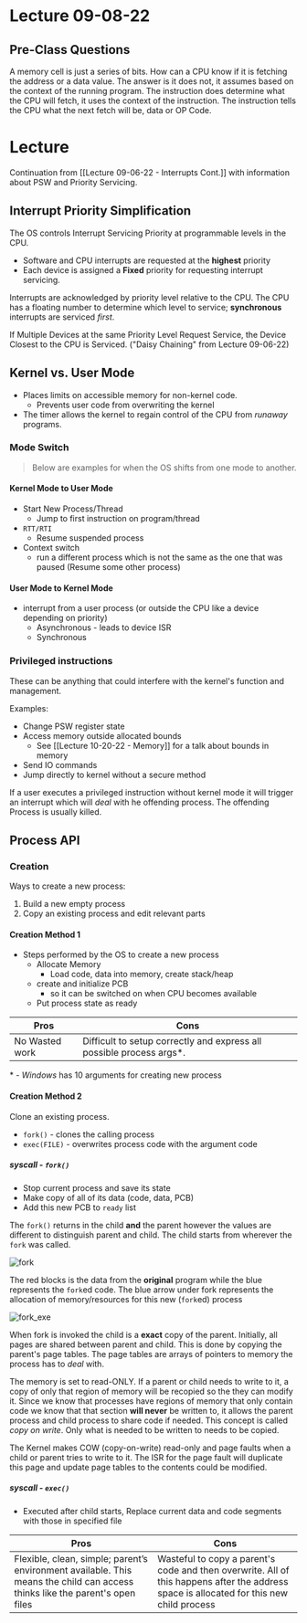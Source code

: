 # Lecture 09-08-22
## Pre-Class Questions
A memory cell is just a series of bits. How can a CPU know if it is fetching the address or a data value. The answer is it does not, it assumes based on the context of the running program. The instruction does determine what the CPU will fetch, it uses the context of the instruction. The instruction tells the CPU what the next fetch will be, data or OP Code. 

# Lecture
Continuation from [[Lecture 09-06-22 - Interrupts Cont.]] with information about PSW and Priority Servicing. 

## Interrupt Priority Simplification
The OS controls Interrupt Servicing Priority at programmable levels in the CPU. 
- Software and CPU interrupts are requested at the **highest** priority
- Each device is assigned a **Fixed** priority for requesting interrupt servicing.

Interrupts are acknowledged by priority level relative to the CPU. The CPU has a floating number to determine which level to service; **synchronous** interrupts are serviced *first*. 

If Multiple Devices at the same Priority Level Request Service, the Device Closest to the CPU is Serviced. ("Daisy Chaining" from Lecture 09-06-22)

## Kernel vs. User Mode
- Places limits on accessible memory for non-kernel code.
	- Prevents user code from overwriting the kernel
- The timer allows the kernel to regain control of the CPU from *runaway* programs. 

### Mode Switch

> Below are examples for when the OS shifts from one mode to another. 

#### Kernel Mode to User Mode
+ Start New Process/Thread
	+ Jump to first instruction on program/thread 
+ `RTT/RTI`
	+ Resume suspended process
+ Context switch
	+ run a different process which is not the same as the one that was paused (Resume some other process)

#### User Mode to Kernel Mode
+ interrupt from a user process (or outside the CPU like a device depending on priority)
	+ Asynchronous - leads to device ISR
	+ Synchronous

### Privileged instructions
These can be anything that could interfere with the kernel's function and management.

Examples:

+ Change PSW register state
+ Access memory outside allocated bounds 
	+ See [[Lecture 10-20-22 - Memory]] for a talk about bounds in memory
+ Send IO commands
+ Jump directly to kernel without a secure method

If a user executes a privileged instruction without kernel mode it will trigger an interrupt which will *deal* with he offending process. The offending Process is usually killed. 

## Process API
### Creation
Ways to create a new process:
1. Build a new empty process
2. Copy an existing process and edit relevant parts

#### Creation Method 1
+ Steps performed by the OS to create a new process
	+ Allocate Memory
		+ Load code, data into memory, create stack/heap
	+ create and initialize PCB
		+ so it can be switched on when CPU becomes available
	+ Put process state as ready

| Pros           | Cons                                                                  |
| -------------- | --------------------------------------------------------------------- |
| No Wasted work | Difficult to setup correctly and express all possible process args\*. |

\* -  *Windows* has 10 arguments for creating new process

#### Creation Method 2
Clone an existing process. 
+ `fork()` - clones the calling process
+ `exec(FILE)` - overwrites process code with the argument code

##### syscall - `fork()`
- Stop current process and save its state
- Make copy of all of its data (code, data, PCB)
- Add this new PCB to `ready` list

The `fork()` returns in the child **and** the parent however the values are different to distinguish parent and child. The child starts from wherever the `fork` was called.  

![fork](/img/fork.png)

The red blocks is the data from the **original** program while the blue represents the `fork`ed code. The blue arrow under fork represents the allocation of memory/resources for this new (`fork`ed) process

![fork_exe](/img/fork_exe.png)

When fork is invoked the child is a **exact** copy of the parent. Initially, all pages are shared between parent and child. This is done by copying the parent's page tables. The page tables are arrays of pointers to memory the process has to *deal* with. 

The memory is set to read-ONLY. If a parent or child needs to write to it, a copy of only that region of memory will be recopied so the they can modify it. Since we know that processes have regions of memory that only contain code we know that that section **will never** be written to, it allows the parent process and child process to share code if needed. This concept is called *copy on write*. Only what is needed to be written to needs to be copied. 



The Kernel makes COW (copy-on-write) read-only and page faults when a child or parent tries to write to it. The ISR for the page fault will duplicate this page and update page tables to the contents could be modified. 

##### syscall - `exec()`
- Executed after child starts, Replace current data and code segments with those in specified file

| Pros                                                                                                                         | Cons                                                                                                                                     |
| ---------------------------------------------------------------------------------------------------------------------------- | ---------------------------------------------------------------------------------------------------------------------------------------- |
| Flexible, clean, simple; parent’s environment available. This means the child can access thinks like the parent's open files | Wasteful to copy a parent's code and then overwrite. All of this happens after the address space is allocated for this new child process |

